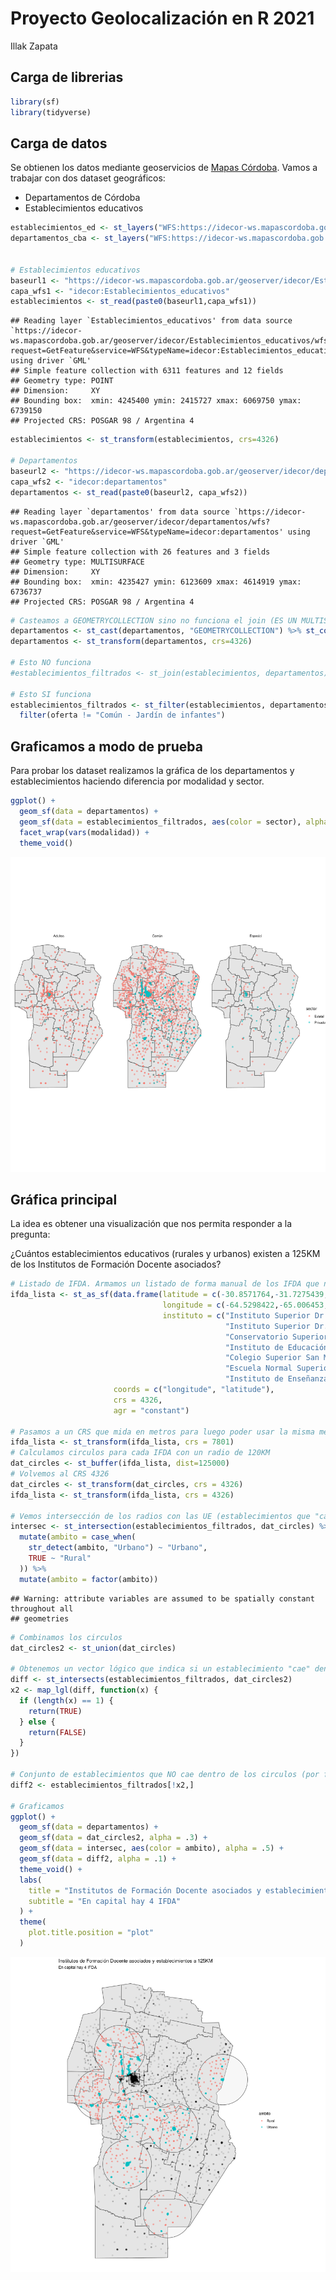 Proyecto Geolocalización en R 2021
================
Illak Zapata

## Carga de librerias

``` r
library(sf)
library(tidyverse)
```

## Carga de datos

Se obtienen los datos mediante geoservicios de [Mapas
Córdoba](https://www.mapascordoba.gob.ar/#/geoservicios). Vamos a
trabajar con dos dataset geográficos:

-   Departamentos de Córdoba
-   Establecimientos educativos

``` r
establecimientos_ed <- st_layers("WFS:https://idecor-ws.mapascordoba.gob.ar/geoserver/idecor/Establecimientos_educativos/wfs?getcapabilities")
departamentos_cba <- st_layers("WFS:https://idecor-ws.mapascordoba.gob.ar/geoserver/idecor/departamentos/wfs?getcapabilities")


# Establecimientos educativos
baseurl1 <- "https://idecor-ws.mapascordoba.gob.ar/geoserver/idecor/Establecimientos_educativos/wfs?request=GetFeature&service=WFS&typeName="
capa_wfs1 <- "idecor:Establecimientos_educativos"
establecimientos <- st_read(paste0(baseurl1,capa_wfs1))
```

    ## Reading layer `Establecimientos_educativos' from data source `https://idecor-ws.mapascordoba.gob.ar/geoserver/idecor/Establecimientos_educativos/wfs?request=GetFeature&service=WFS&typeName=idecor:Establecimientos_educativos' using driver `GML'
    ## Simple feature collection with 6311 features and 12 fields
    ## Geometry type: POINT
    ## Dimension:     XY
    ## Bounding box:  xmin: 4245400 ymin: 2415727 xmax: 6069750 ymax: 6739150
    ## Projected CRS: POSGAR 98 / Argentina 4

``` r
establecimientos <- st_transform(establecimientos, crs=4326)

# Departamentos
baseurl2 <- "https://idecor-ws.mapascordoba.gob.ar/geoserver/idecor/departamentos/wfs?request=GetFeature&service=WFS&typeName="
capa_wfs2 <- "idecor:departamentos"
departamentos <- st_read(paste0(baseurl2, capa_wfs2))
```

    ## Reading layer `departamentos' from data source `https://idecor-ws.mapascordoba.gob.ar/geoserver/idecor/departamentos/wfs?request=GetFeature&service=WFS&typeName=idecor:departamentos' using driver `GML'
    ## Simple feature collection with 26 features and 3 fields
    ## Geometry type: MULTISURFACE
    ## Dimension:     XY
    ## Bounding box:  xmin: 4235427 ymin: 6123609 xmax: 4614919 ymax: 6736737
    ## Projected CRS: POSGAR 98 / Argentina 4

``` r
# Casteamos a GEOMETRYCOLLECTION sino no funciona el join (ES UN MULTISURFACE)
departamentos <- st_cast(departamentos, "GEOMETRYCOLLECTION") %>% st_collection_extract("POLYGON")
departamentos <- st_transform(departamentos, crs=4326)

# Esto NO funciona
#establecimientos_filtrados <- st_join(establecimientos, departamentos)

# Esto SI funciona
establecimientos_filtrados <- st_filter(establecimientos, departamentos, .predicate = st_intersects) %>% 
  filter(oferta != "Común - Jardín de infantes")
```

## Graficamos a modo de prueba

Para probar los dataset realizamos la gráfica de los departamentos y
establecimientos haciendo diferencia por modalidad y sector.

``` r
ggplot() +
  geom_sf(data = departamentos) +
  geom_sf(data = establecimientos_filtrados, aes(color = sector), alpha = .5) +
  facet_wrap(vars(modalidad)) +
  theme_void()
```

![](Proyecto_files/figure-gfm/plot1-1.png)<!-- -->

## Gráfica principal

La idea es obtener una visualización que nos permita responder a la
pregunta:

¿Cuántos establecimientos educativos (rurales y urbanos) existen a 125KM
de los Institutos de Formación Docente asociados?

``` r
# Listado de IFDA. Armamos un listado de forma manual de los IFDA que nos interesan.
ifda_lista <- st_as_sf(data.frame(latitude = c(-30.8571764,-31.7275439,-32.174242,-32.397557,-31.4305685,-33.1268737,-34.1328932), 
                                  longitude = c(-64.5298422,-65.006453,-64.1156697,-63.2500767,-62.0835059,-64.3528865,-63.3937023),
                                  instituto = c("Instituto Superior Dr. Bernardo Houssay\n – Capilla del Monte.",
                                                "Instituto Superior Dr. Carlos María Carena\n – Mina Clavero.",
                                                "Conservatorio Superior de Música “Juan José Castro”\n – Río Tercero",
                                                "Instituto de Educación Superior del\n Centro de La República Dr. Ángel Diego Márquez INESCER\n – Villa María.",
                                                "Colegio Superior San Martín\n – San Francisco.",
                                                "Escuela Normal Superior Justo José de Urquiza\n – Río Cuarto.",
                                                "Instituto de Enseñanza Superior Eduardo Lefebvre\n – Laboulaye.")), 
                       coords = c("longitude", "latitude"),
                       crs = 4326,
                       agr = "constant")

# Pasamos a un CRS que mida en metros para luego poder usar la misma medida con st_buffer
ifda_lista <- st_transform(ifda_lista, crs = 7801)
# Calculamos circulos para cada IFDA con un radio de 120KM
dat_circles <- st_buffer(ifda_lista, dist=125000)
# Volvemos al CRS 4326
dat_circles <- st_transform(dat_circles, crs = 4326)
ifda_lista <- st_transform(ifda_lista, crs = 4326)

# Vemos intersección de los radios con las UE (establecimientos que "caen" dentro de los circulos)
intersec <- st_intersection(establecimientos_filtrados, dat_circles) %>% 
  mutate(ambito = case_when(
    str_detect(ambito, "Urbano") ~ "Urbano",
    TRUE ~ "Rural"
  )) %>% 
  mutate(ambito = factor(ambito))
```

    ## Warning: attribute variables are assumed to be spatially constant throughout all
    ## geometries

``` r
# Combinamos los circulos
dat_circles2 <- st_union(dat_circles)

# Obtenemos un vector lógico que indica si un establecimiento "cae" dentro de un circulo o no
diff <- st_intersects(establecimientos_filtrados, dat_circles2)
x2 <- map_lgl(diff, function(x) {
  if (length(x) == 1) {
    return(TRUE)
  } else {
    return(FALSE)
  }
})

# Conjunto de establecimientos que NO cae dentro de los circulos (por fuera)
diff2 <- establecimientos_filtrados[!x2,]

# Graficamos
ggplot() +
  geom_sf(data = departamentos) +
  geom_sf(data = dat_circles2, alpha = .3) +
  geom_sf(data = intersec, aes(color = ambito), alpha = .5) +
  geom_sf(data = diff2, alpha = .1) +
  theme_void() +
  labs(
    title = "Institutos de Formación Docente asociados y establecimientos a 125KM",
    subtitle = "En capital hay 4 IFDA"
  ) +
  theme(
    plot.title.position = "plot"
  )
```

![](Proyecto_files/figure-gfm/plot%20IFDA%20y%20UE-1.png)<!-- -->
